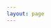 ```yaml
---
layout: page
---
```


<script setup>
import {
  VPTeamPage,
  VPTeamPageTitle,
  VPTeamMembers
} from 'vitepress/theme'
</script>

<VPTeamPage style="margin: 0px">
  <VPTeamPageTitle style="border: none;">
    <template #title>
      打赏作者，喝杯热茶
    </template>
    <template #lead>
      <div style="display: flex; justify-content: center;">
        <img src="/team/tea.svg" />
      </div>
      <div style="display: flex; justify-content: center;">
        <img src="/team/wx.jpg" />
        <img src="/team/zfb.jpg" />
      </div>
    </template>
  </VPTeamPageTitle>
</VPTeamPage>